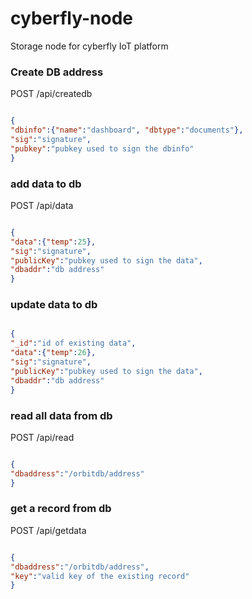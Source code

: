 # cyberfly-node
Storage node for cyberfly IoT platform


### Create DB address

POST /api/createdb

```json

{
"dbinfo":{"name":"dashboard", "dbtype":"documents"}, 
"sig":"signature", 
"pubkey":"pubkey used to sign the dbinfo"
}
```

### add data to db

POST /api/data

```json

{
"data":{"temp":25}, 
"sig":"signature", 
"publicKey":"pubkey used to sign the data", 
"dbaddr":"db address"
}
```


### update data to db

```json

{
"_id":"id of existing data",
"data":{"temp":26}, 
"sig":"signature", 
"publicKey":"pubkey used to sign the data", 
"dbaddr":"db address"
}
```

### read all data from db

POST /api/read

```json

{
"dbaddress":"/orbitdb/address"
}
```

### get a record from db

POST /api/getdata

```json

{
"dbaddress":"/orbitdb/address",
"key":"valid key of the existing record"
}
```